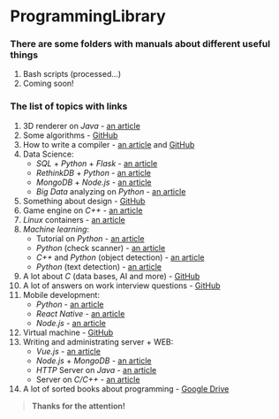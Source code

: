 # ProgrammingLibrary
### There are some folders with manuals about different useful things
1. Bash scripts (processed...)
2. Coming soon!
### The list of topics with links
1. 3D renderer on *Java* - [an article](https://avikdas.com/build-your-own-raytracer/)
2. Some algorithms - [GitHub](https://github.com/karan/Projects)
3. How to write a compiler - [an article](https://compilers.iecc.com/crenshaw/) and [GitHub](https://github.com/jamiebuilds/the-super-tiny-compiler)
4. Data Science:
    * *SQL* + *Python* + *Flask* - [an article](https://www.twilio.com/blog/2015/03/choose-your-own-adventures-presentations-wizard-mode-part-1-of-3.html)
    * *RethinkDB* + *Python* - [an article](https://realpython.com/rethink-flask-a-simple-todo-list-powered-by-flask-and-rethinkdb/)
    * *MongoDB* + *Node.js* - [an article](https://closebrace.com/tutorials/2017-03-02/the-dead-simple-step-by-step-guide-for-front-end-developers-to-getting-up-and-running-with-nodejs-express-and-mongodb)
    * *Big Data* analyzing on *Python* - [an article](https://www.freecodecamp.org/news/using-data-science-to-understand-what-makes-wine-taste-good-669b496c67ee/)
5. Something about design - [GitHub](https://github.com/donnemartin/system-design-primer)
6. Game engine on *C++* - [an article](https://preshing.com/20171218/how-to-write-your-own-cpp-game-engine/)
7. *Linux* containers - [an article](https://blog.lizzie.io/linux-containers-in-500-loc.html)
8. *Machine learning*:
    * Tutorial on *Python* - [an article](https://machinelearningmastery.com/machine-learning-in-python-step-by-step/)
    * *Python* (check scanner) - [an article](https://www.pyimagesearch.com/2014/09/01/build-kick-ass-mobile-document-scanner-just-5-minutes/)
    * *C++* and *Python* (object detection) - [an article](https://www.learnopencv.com/deep-learning-based-object-detection-and-instance-segmentation-using-mask-r-cnn-in-opencv-python-c/)
    * *Python* (text detection) - [an article](https://www.pyimagesearch.com/2018/08/20/opencv-text-detection-east-text-detector/)
9. A lot about *C* (data bases, AI and more) - [GitHub](https://github.com/kozross/awesome-c)
10. A lot of answers on work interview questions - [GitHub](https://github.com/MaximAbramchuck/awesome-interview-questions)
11. Mobile development:
    * *Python* - [an article](https://www.pyimagesearch.com/2014/09/01/build-kick-ass-mobile-document-scanner-just-5-minutes/)
    * *React Native* - [an article](https://blog.hasura.io/tutorial-fullstack-react-native-with-graphql-and-authentication-18183d13373a/)
    * *Node.js* - [an article](https://hackernoon.com/full-stack-web-application-using-react-node-js-express-and-webpack-97dbd5b9d708)
12. Virtual machine - [GitHub](https://github.com/skx/simple.vm)
13. Writing and administrating server + WEB:
    * *Vue.js* - [an article](https://matthiashager.com/complete-vuejs-application-tutorial)
    * *Node.js* + *MongoDB* - [an article](https://closebrace.com/tutorials/2017-03-02/the-dead-simple-step-by-step-guide-for-front-end-developers-to-getting-up-and-running-with-nodejs-express-and-mongodb)
    * *HTTP* Server on *Java* - [an article](https://javarevisited.blogspot.com/2015/06/how-to-create-http-server-in-java-serversocket-example.html)
    * Server on *C/C++* - [an article](https://eli.thegreenplace.net/2017/concurrent-servers-part-1-introduction/)
14. A lot of sorted books about programming - [Google Drive](https://drive.google.com/file/d/159QTo3rqV6TFxhOlkt6TSS8xRNkXZgQX/view)
> **Thanks for the attention!**
